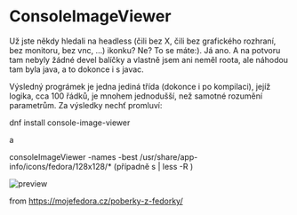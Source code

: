 # ConsoleImageViewer


Už jste někdy hledali na headless (čili bez X, čili bez grafického rozhraní, bez monitoru, bez vnc, …) ikonku? Ne? To se máte:). Já ano. A na potvoru tam nebyly žádné devel balíčky a vlastně jsem ani neměl roota, ale náhodou tam byla java, a to dokonce i s javac.

Výsledný prográmek je jedna jediná třída (dokonce i po kompilaci), jejíž logika, cca 100 řádků, je mnohem jednodušší, než samotné rozumění parametrům. Za výsledky nechť promluví:

dnf install console-image-viewer

a

consoleImageViewer -names -best /usr/share/app-info/icons/fedora/128x128/* (případně s | less -R )

![preview](https://mojefedora.cz/wp-content/uploads/2016/05/console-image-587x1024.png)

from https://mojefedora.cz/poberky-z-fedorky/

